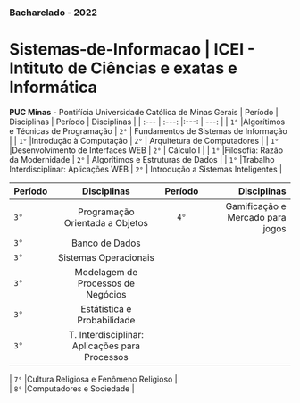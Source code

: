 ### Bacharelado - 2022
# Sistemas-de-Informacao | ICEI - Intituto de Ciências e exatas e Informática
 **PUC Minas** - Pontifícia Universidade Católica de Minas Gerais
| Período  | Disciplinas                                  | Período    | Disciplinas                                |
| :---     |        :---:                                 |:---:       | ---:                                       |
| `1°`     |Algorítimos e Técnicas de Programação         | `2°`       |     Fundamentos de Sistemas de Informação  |
| `1°`     |Introdução à Computação                       | `2°`       |     Arquitetura de Computadores            |
| `1°`     |Desenvolvimento de Interfaces WEB             | `2°`       |     Cálculo I                              |
| `1°`     |Filosofia: Razão da Modernidade               | `2°`       |     Algorítimos e Estruturas de Dados      |
| `1°`     |Trabalho Interdisciplinar: Aplicações WEB     | `2°`       |     Introdução a Sistemas Inteligentes     |

| Período  | Disciplinas                                  | Período    | Disciplinas                                |
| :---     |        :---:                                 |:---:       | ---:                                       |
| `3°`     |Programação Orientada a Objetos               | `4°`       |Gamificação e Mercado para jogos	          |
| `3°`     |Banco de Dados                                | 
| `3°`     |Sistemas Operacionais                         | 
| `3°`     |Modelagem de Processos de Negócios            |
| `3°`     |Estátistica e Probabilidade                   |
| `3°`     |T. Interdisciplinar: Aplicações para Processos| 

| `7°`     |Cultura Religiosa e Fenômeno Religioso        |    
| `8°`     |Computadores e Sociedade                      |    
